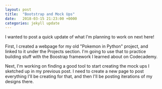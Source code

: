 ```yaml
---
layout: post
title:  "Bootstrap and Mock Ups"
date:   2018-03-15 21:23:00 +0000
categories: jekyll update
---
```


I wanted to post a quick update of what I'm planning to work on next here!

First, I created a webpage for my old "Pokemon in Python" project, and linked to
it under the Projects section. I'm going to use that to practice building stuff
with the Boostrap framework I learned about on Codecademy.

Next, I'm working on finding a good tool to start creating the mock ups I sketched
up in my previous post. I need to create a new page to post everything I'll be
creating for that, and then I'll be posting iterations of my designs there. 
